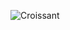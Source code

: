 ![Croissant](https://upload.wikimedia.org/wikipedia/commons/thumb/2/28/2018_01_Croissant_IMG_0685.JPG/250px-2018_01_Croissant_IMG_0685.JPG "I'm Hungry")

